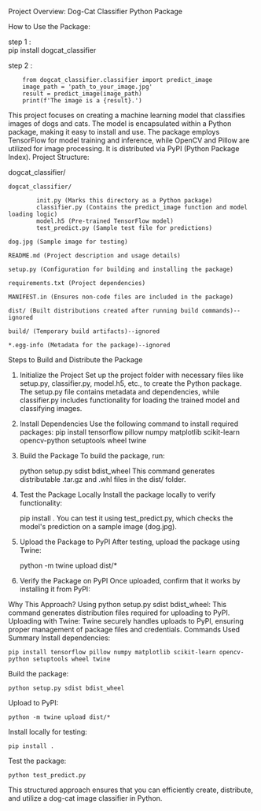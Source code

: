 Project Overview: Dog-Cat Classifier Python Package


How to Use the Package:

step 1 :  
        pip install dogcat_classifier


step 2 :

        from dogcat_classifier.classifier import predict_image
        image_path = 'path_to_your_image.jpg'
        result = predict_image(image_path)
        print(f'The image is a {result}.')







This project focuses on creating a machine learning model that classifies images of dogs and cats. The model is encapsulated within a Python package, making it easy to install and use. The package employs TensorFlow for model training and inference, while OpenCV and Pillow are utilized for image processing. It is distributed via PyPI (Python Package Index). 
Project Structure:

dogcat_classifier/

    dogcat_classifier/

            init.py (Marks this directory as a Python package)
            classifier.py (Contains the predict_image function and model loading logic)
            model.h5 (Pre-trained TensorFlow model)
            test_predict.py (Sample test file for predictions)

    dog.jpg (Sample image for testing)

    README.md (Project description and usage details)

    setup.py (Configuration for building and installing the package)

    requirements.txt (Project dependencies)

    MANIFEST.in (Ensures non-code files are included in the package)

    dist/ (Built distributions created after running build commands)--ignored

    build/ (Temporary build artifacts)--ignored

    *.egg-info (Metadata for the package)--ignored


Steps to Build and Distribute the Package
1. Initialize the Project
Set up the project folder with necessary files like setup.py, classifier.py, model.h5, etc., to create the Python package. The setup.py file contains metadata and dependencies, while classifier.py includes functionality for loading the trained model and classifying images.
2. Install Dependencies
Use the following command to install required packages:
    pip install tensorflow pillow numpy matplotlib scikit-learn opencv-python setuptools wheel twine
3. Build the Package
To build the package, run:

    python setup.py sdist bdist_wheel
This command generates distributable .tar.gz and .whl files in the dist/ folder.
4. Test the Package Locally
Install the package locally to verify functionality:

    pip install .
You can test it using test_predict.py, which checks the model's prediction on a sample image (dog.jpg).
5. Upload the Package to PyPI
After testing, upload the package using Twine:

    python -m twine upload dist/*
6. Verify the Package on PyPI
Once uploaded, confirm that it works by installing it from PyPI:




Why This Approach?
Using python setup.py sdist bdist_wheel: This command generates distribution files required for uploading to PyPI.
Uploading with Twine: Twine securely handles uploads to PyPI, ensuring proper management of package files and credentials.
Commands Used Summary
Install dependencies:

    pip install tensorflow pillow numpy matplotlib scikit-learn opencv-python setuptools wheel twine
Build the package:

    python setup.py sdist bdist_wheel
Upload to PyPI:

    python -m twine upload dist/*
Install locally for testing:

    pip install .
Test the package:

    python test_predict.py

This structured approach ensures that you can efficiently create, distribute, and utilize a dog-cat image classifier in Python.
